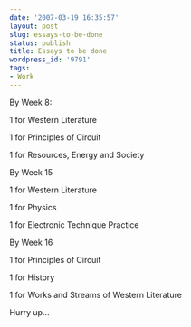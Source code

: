 ```yaml
---
date: '2007-03-19 16:35:57'
layout: post
slug: essays-to-be-done
status: publish
title: Essays to be done
wordpress_id: '9791'
tags:
- Work
---
```


By Week 8:


1 for Western Literature


1 for Principles of Circuit


1 for Resources, Energy and Society


By Week 15


1 for Western Literature


1 for Physics


1 for Electronic Technique Practice


By Week 16


1 for Principles of Circuit


1 for History


1 for Works and Streams of Western Literature



Hurry up...

